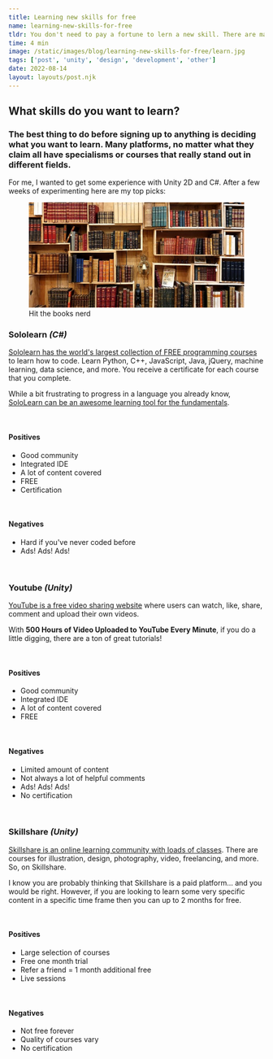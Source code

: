 ```yaml
---
title: Learning new skills for free
name: learning-new-skills-for-free
tldr: You don't need to pay a fortune to lern a new skill. There are many platforms and subscription plans (Skillshare, Youtube, Sololearn) that allow you to learn the skills you want for nothing. As longs as you don't mind a few Ads that is!
time: 4 min
image: /static/images/blog/learning-new-skills-for-free/learn.jpg
tags: ['post', 'unity', 'design', 'development', 'other']
date: 2022-08-14
layout: layouts/post.njk
---
```


## What skills do you want to learn?

### The best thing to do before signing up to anything is deciding what you want to learn. Many platforms, no matter what they claim all have specialisms or courses that really stand out in different fields.

For me, I wanted to get some experience with Unity 2D and C#. After a few weeks of experimenting here are my top picks:

<figure>
	<img class="case-img " src="/static/images/blog/learning-new-skills-for-free/learn.jpg" alt="books">
	<figcaption>Hit the books nerd</figcaption>
</figure>

### Sololearn *(C#)*

[Sololearn has the world's largest collection of FREE programming courses](#) to learn how to code. Learn Python, C++, JavaScript, Java, jQuery, machine learning, data science, and more. You receive a certificate for each course that you complete.

While a bit frustrating to progress in a language you already know, [SoloLearn can be an awesome learning tool for the fundamentals](#).

<br>

#### Positives

- Good community
- Integrated IDE
- A lot of content covered
- FREE
- Certification

<br>

#### Negatives

- Hard if you've never coded before
- Ads! Ads! Ads!

<br>

### Youtube *(Unity)*

[YouTube is a free video sharing website](#) where users can watch, like, share, comment and upload their own videos.

With **500 Hours of Video Uploaded to YouTube Every Minute**, if you do a little digging, there are a ton of great tutorials!

<br>

#### Positives

- Good community
- Integrated IDE
- A lot of content covered
- FREE

<br>

#### Negatives

- Limited amount of content
- Not always a lot of helpful comments
- Ads! Ads! Ads!
- No certification

<br>

<h3>Skillshare <em>(Unity)</em></h3>

[Skillshare is an online learning community with loads of classes](#). There are courses for illustration, design, photography, video, freelancing, and more. So, on Skillshare.

I know you are probably thinking that Skillshare
is a paid platform... and you would be right. However, if you are looking to learn some very specific content in a specific time frame then you can up to 2 months for free.

<br>

#### Positives

- Large selection of courses
- Free one month trial
- Refer a friend = 1 month additional free
- Live sessions

<br>

#### Negatives

- Not free forever
- Quality of courses vary
- No certification
